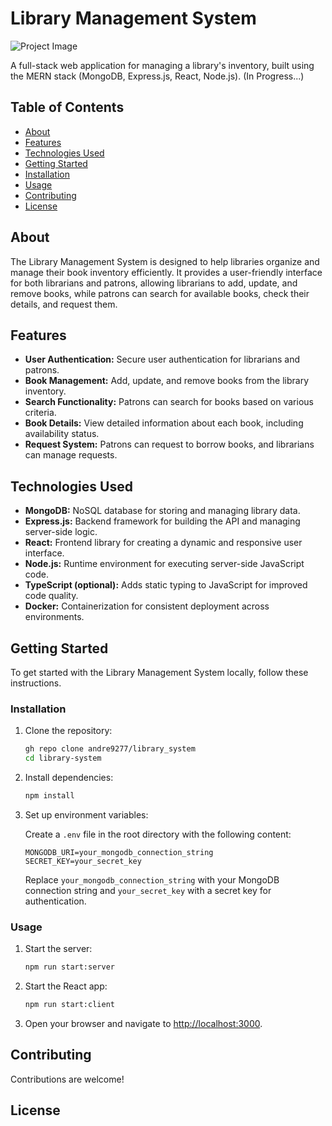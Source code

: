 # Library Management System

![Project Image](url_to_project_image)

A full-stack web application for managing a library's inventory, built using the MERN stack (MongoDB, Express.js, React, Node.js).
(In Progress...)

## Table of Contents

- [About](#about)
- [Features](#features)
- [Technologies Used](#technologies-used)
- [Getting Started](#getting-started)
- [Installation](#installation)
- [Usage](#usage)
- [Contributing](#contributing)
- [License](#license)

## About

The Library Management System is designed to help libraries organize and manage their book inventory efficiently. It provides a user-friendly interface for both librarians and patrons, allowing librarians to add, update, and remove books, while patrons can search for available books, check their details, and request them.

## Features

- **User Authentication:** Secure user authentication for librarians and patrons.
- **Book Management:** Add, update, and remove books from the library inventory.
- **Search Functionality:** Patrons can search for books based on various criteria.
- **Book Details:** View detailed information about each book, including availability status.
- **Request System:** Patrons can request to borrow books, and librarians can manage requests.

## Technologies Used

- **MongoDB:** NoSQL database for storing and managing library data.
- **Express.js:** Backend framework for building the API and managing server-side logic.
- **React:** Frontend library for creating a dynamic and responsive user interface.
- **Node.js:** Runtime environment for executing server-side JavaScript code.
- **TypeScript (optional):** Adds static typing to JavaScript for improved code quality.
- **Docker:** Containerization for consistent deployment across environments.

## Getting Started

To get started with the Library Management System locally, follow these instructions.

### Installation

1. Clone the repository:

    ```bash
    gh repo clone andre9277/library_system
    cd library-system
    ```

2. Install dependencies:

    ```bash
    npm install
    ```

3. Set up environment variables:

    Create a `.env` file in the root directory with the following content:

    ```env
    MONGODB_URI=your_mongodb_connection_string
    SECRET_KEY=your_secret_key
    ```

    Replace `your_mongodb_connection_string` with your MongoDB connection string and `your_secret_key` with a secret key for authentication.

### Usage

1. Start the server:

    ```bash
    npm run start:server
    ```

2. Start the React app:

    ```bash
    npm run start:client
    ```

3. Open your browser and navigate to [http://localhost:3000](http://localhost:3000).

## Contributing

Contributions are welcome!

## License

